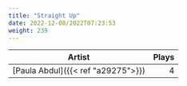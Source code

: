 ```yaml
---
title: "Straight Up"
date: 2022-12-08/2022T07:23:53
weight: 239
---
```




 Artist | Plays 
----- | -----:
[Paula Abdul]({{< ref "a29275">}}) | 4
